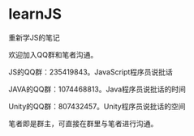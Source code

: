 # learnJS

重新学JS的笔记


欢迎加入QQ群和笔者沟通。

JS的QQ群：235419843。JavaScript程序员说批话

JAVA的QQ群：1074468813。Java程序员说批话的时间

Unity的QQ群：807432457。Unity程序员说批话的空间

笔者即是群主，可直接在群里与笔者进行沟通。
